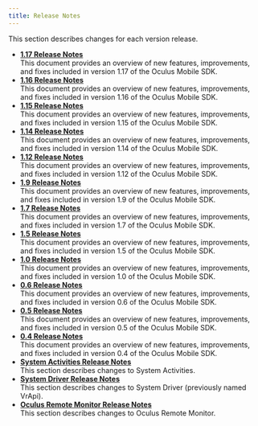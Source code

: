 ```yaml
---
title: Release Notes
---
```


This section describes changes for each version release.

* **[1.17 Release Notes](/documentation/mobilesdk/latest/concepts/release-1.17/)**  
This document provides an overview of new features, improvements, and fixes included in version 1.17 of the Oculus Mobile SDK.
* **[1.16 Release Notes](/documentation/mobilesdk/latest/concepts/release-1.16/)**  
This document provides an overview of new features, improvements, and fixes included in version 1.16 of the Oculus Mobile SDK.
* **[1.15 Release Notes](/documentation/mobilesdk/latest/concepts/release-1.15/)**  
This document provides an overview of new features, improvements, and fixes included in version 1.15 of the Oculus Mobile SDK.
* **[1.14 Release Notes](/documentation/mobilesdk/latest/concepts/release-1.14/)**  
This document provides an overview of new features, improvements, and fixes included in version 1.14 of the Oculus Mobile SDK.
* **[1.12 Release Notes](/documentation/mobilesdk/latest/concepts/release-1.12/)**  
This document provides an overview of new features, improvements, and fixes included in version 1.12 of the Oculus Mobile SDK.
* **[1.9 Release Notes](/documentation/mobilesdk/latest/concepts/release-1.9/)**  
This document provides an overview of new features, improvements, and fixes included in version 1.9 of the Oculus Mobile SDK.
* **[1.7 Release Notes](/documentation/mobilesdk/latest/concepts/release-1.7/)**  
This document provides an overview of new features, improvements, and fixes included in version 1.7 of the Oculus Mobile SDK.
* **[1.5 Release Notes](/documentation/mobilesdk/latest/concepts/release-1.5/)**  
This document provides an overview of new features, improvements, and fixes included in version 1.5 of the Oculus Mobile SDK.
* **[1.0 Release Notes](/documentation/mobilesdk/latest/concepts/release-1.0/)**  
This document provides an overview of new features, improvements, and fixes included in version 1.0 of the Oculus Mobile SDK.
* **[0.6 Release Notes](/documentation/mobilesdk/latest/concepts/release-06/)**  
This document provides an overview of new features, improvements, and fixes included in version 0.6 of the Oculus Mobile SDK.
* **[0.5 Release Notes](/documentation/mobilesdk/latest/concepts/release-05/)**  
This document provides an overview of new features, improvements, and fixes included in version 0.5 of the Oculus Mobile SDK.
* **[0.4 Release Notes](/documentation/mobilesdk/latest/concepts/release-04/)**  
This document provides an overview of new features, improvements, and fixes included in version 0.4 of the Oculus Mobile SDK.
* **[System Activities Release Notes](/documentation/mobilesdk/latest/concepts/sa-release-archive/)**  
This section describes changes to System Activities.
* **[System Driver Release Notes](/documentation/mobilesdk/latest/concepts/system-driver-release-archive/)**  
This section describes changes to System Driver (previously named VrApi).
* **[Oculus Remote Monitor Release Notes](/documentation/mobilesdk/latest/concepts/ovrmonitor-release-archive/)**  
This section describes changes to Oculus Remote Monitor.

